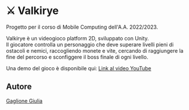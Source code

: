 # ⚔️ Valkirye
Progetto per il corso di Mobile Computing  dell'A.A. 2022/2023.  

Valkirye è un videogioco platform 2D, sviluppato con Unity.  
Il giocatore controlla un personaggio che deve superare livelli pieni di ostacoli e nemici, raccogliendo monete e vite, cercando di raggiungere la fine del percorso e sconfiggere il boss finale di ogni livello.

Una demo del gioco è disponibile qui: [Link al video YouTube](https://youtu.be/DEueb4vYmxo?si=Q24-PlSx6VaPTP6W)  

## Autore
[Gaglione Giulia](https://github.com/giug2)  
